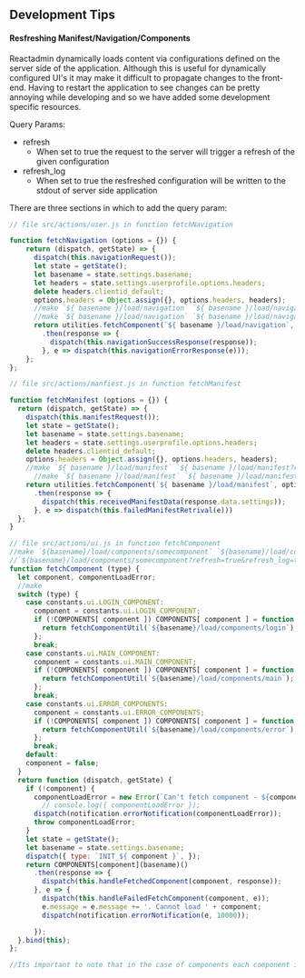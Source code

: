 ## Development Tips

#### Resfreshing Manifest/Navigation/Components

Reactadmin dynamically loads content via configurations defined on the server side of the application.  Although this is useful for dynamically configured UI's it may make it difficult to propagate changes to the front-end.  Having to restart the application to see changes can be pretty annoying while developing and so we have added some development specific resources.

Query Params:	
  * refresh
  	* When set to true the request to the server will trigger a refresh of the given configuration
  * refresh_log
  	* When set to true the resfreshed configuration will be written to the stdout of server side application

There are three sections in which to add the query param:
```javascript
// file src/actions/user.js in function fetchNavigation

function fetchNavigation (options = {}) {
	return (dispatch, getState) => {
      dispatch(this.navigationRequest());
      let state = getState();
      let basename = state.settings.basename;
      let headers = state.settings.userprofile.options.headers;
      delete headers.clientid_default;
      options.headers = Object.assign({}, options.headers, headers);
      //make `${ basename }/load/navigation` `${ basename }/load/navigation?refresh=true` to force navigation refresh when this action is triggered
      //make `${ basename }/load/navigation` `${ basename }/load/navigation?refresh=true&refresh_log=true` to also print changes to server side stdout
      return utilities.fetchComponent(`${ basename }/load/navigation`, options)()
        .then(response => {
          dispatch(this.navigationSuccessResponse(response));
        }, e => dispatch(this.navigationErrorResponse(e)));
    };
};

```
```javascript
// file src/actions/manfiest.js in function fetchManifest

function fetchManifest (options = {}) {
  return (dispatch, getState) => {
    dispatch(this.manifestRequest());
    let state = getState();
    let basename = state.settings.basename;
    let headers = state.settings.userprofile.options.headers;
    delete headers.clientid_default;
    options.headers = Object.assign({}, options.headers, headers);
    //make `${ basename }/load/manifest` `${ basename }/load/manifest?refresh=true` to force manifest refresh when this action is triggered
      //make `${ basename }/load/manifest` `${ basename }/load/manifest?refresh=true&refresh_log=true` to also print changes to server side stdout
    return utilities.fetchComponent(`${ basename }/load/manifest`, options)()
      .then(response => {
        dispatch(this.receivedManifestData(response.data.settings));
      }, e => dispatch(this.failedManifestRetrival(e)))
  };
}

```
```javascript
// file src/actions/ui.js in function fetchComponent
//make `${basename}/load/components/somecomponent` `${basename}/load/components/somecomponent?refresh=true` to force component reload on action trigger
//`${basename}/load/components/somecomponent?refresh=true&refresh_log=true` to also print changes to server side stdout
function fetchComponent (type) {
  let component, componentLoadError;
  //make 
  switch (type) {
    case constants.ui.LOGIN_COMPONENT:
      component = constants.ui.LOGIN_COMPONENT;
      if (!COMPONENTS[ component ]) COMPONENTS[ component ] = function (basename) {
        return fetchComponentUtil(`${basename}/load/components/login`);
      };
      break;
    case constants.ui.MAIN_COMPONENT:
      component = constants.ui.MAIN_COMPONENT;
      if (!COMPONENTS[ component ]) COMPONENTS[ component ] = function (basename) {
        return fetchComponentUtil(`${basename}/load/components/main`);
      };
      break;
    case constants.ui.ERROR_COMPONENTS:
      component = constants.ui.ERROR_COMPONENTS;
      if (!COMPONENTS[ component ]) COMPONENTS[ component ] = function (basename) {
        return fetchComponentUtil(`${basename}/load/components/error`);
      };
      break;
    default:
    component = false;
  }
  return function (dispatch, getState) {
    if (!component) {
      componentLoadError = new Error(`Can't fetch component - ${component}`);
        // console.log({ componentLoadError });
      dispatch(notification.errorNotification(componentLoadError));
      throw componentLoadError;
    }
    let state = getState();
    let basename = state.settings.basename;
    dispatch({ type: `INIT_${ component }`, });
    return COMPONENTS[component](basename)()
      .then(response => {
        dispatch(this.handleFetchedComponent(component, response));
      }, e => {
        dispatch(this.handleFailedFetchComponent(component, e));
        e.message = e.message += '. Cannot load ' + component;
        dispatch(notification.errorNotification(e, 10000));

      });
  }.bind(this);
};

//Its important to note that in the case of components each component is individually refreshed and so query params must be added to each individual route

```